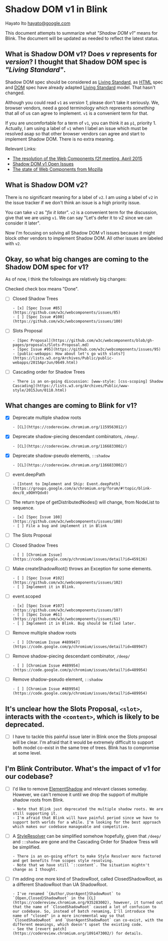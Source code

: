 Shadow DOM v1 in Blink
====

Hayato Ito <hayato@google.com>

This document attempts to summarize what *"Shadow DOM v1"* means for Blink. The document will be updated as needed to reflect the latest status.


What is Shadow DOM v1? Does *v* represents for *version*? I thought that Shadow DOM spec is *"Living Standard"*.
----

Shadow DOM spec should be considered as [Living Standard], as [HTML] spec and [DOM] spec have already adapted [Living Standard] model. That hasn't changed.

Although you could read `v1` as *version 1*, please don't take it seriously. We, browser vendors, need a good terminology which represents *something* that all of us can agree to implement.
`v1` is a convenient term for that.

If you are uncomfortable for a term of `v1`, you can think it as `p1`, priority 1. Actually, I am using a label of `v1` when I label an issue which must be resolved asap so that other browser vendors can agree and start to implement Shadow DOM. There is no extra meaning.


[Living Standard]: https://wiki.whatwg.org/wiki/FAQ#What_does_.22Living_Standard.22_mean.3F
[HTML]: https://html.spec.whatwg.org/
[DOM]: https://dom.spec.whatwg.org/

Relevant Links:

- [The resolution of the Web Components f2f meeting, April 2015](https://www.w3.org/wiki/Webapps/WebComponentsApril2015Meeting)
- [Shadow DOM v1 Open Issues](https://github.com/w3c/webcomponents/issues?q=is%3Aopen+label%3Av1+label%3Ashadow-dom)
- [The state of Web Components from Mozilla](https://hacks.mozilla.org/2015/06/the-state-of-web-components/)


What is Shadow DOM v2?
----

There is no significant meaning for a label of `v2`. I am using a label of `v2` in the issue tracker if we don't think an issue is a high priority issue.

You can take `v2` as "*fix it later*". `v2` is a convenient term for the discussion, give that we are using `v1`. We can say "Let's defer it to v2 since we can consider it later".

Now I'm focusing on solving all Shadow DOM v1 issues because it might block other vendors to implement Shadow DOM. All other issues are labeled with `v2`.


Okay, so what big changes are coming to the Shadow DOM spec for v1?
----

As of now, I think the followings are relatively big changes:

Checked check box means "Done".

- [ ] Closed Shadow Trees

      - [x] [Spec Issue #85](https://github.com/w3c/webcomponents/issues/85)
      - [ ] [Spec Issue #100](https://github.com/w3c/webcomponents/issues/100)

- [ ] Slots Proposal

      - [Spec Proposal](https://github.com/w3c/webcomponents/blob/gh-pages/proposals/Slots-Proposal.md)
      - [Spec Issue #95](https://github.com/w3c/webcomponents/issues/95)
      - [public-webapps: How about let's go with slots?](https://lists.w3.org/Archives/Public/public-webapps/2015AprJun/0649.html)

- [ ] Cascading order for Shadow Trees

      - There is an on-going discussion: [www-style: [css-scoping] Shadow Cascading](https://lists.w3.org/Archives/Public/www-style/2015Jun/0118.html)

What changes are coming to Blink for v1?
----


- [x] Deprecate multiple shadow roots

      - [CL](https://codereview.chromium.org/1159563012/)

- [x] Deprecate shadow-piecing descendant combinators, `/deep/`.

      - [CL](https://codereview.chromium.org/1166833002/)

- [x] Deprecate shadow-pseudo elements, `::shadow`

      - [CL](https://codereview.chromium.org/1166833002/)

- [ ] event.deepPath

      - [Intent to Implement and Ship: Event.deepPath](https://groups.google.com/a/chromium.org/forum/#!topic/blink-dev/8_x0OHYQdx0)

- [ ] The return type of getDistributedNodes() will change, from NodeList to sequence<Node>.

      - [x] [Spec Issue 108](https://github.com/w3c/webcomponents/issues/108)
      - [ ] File a bug and implement it in Blink

- [ ] The Slots Proposal

- [ ] Closed Shadow Trees

      - [ ] [Chromium Issue](https://code.google.com/p/chromium/issues/detail?id=459136)

- [ ] Make createShadowRoot() throws an Exception for some elements.

      - [ ] [Spec Issue #102](https://github.com/w3c/webcomponents/issues/102)
      - [ ] Implement it in Blink.

- [ ] event.scoped

      - [x] [Spec Issue #107](https://github.com/w3c/webcomponents/issues/107)
      - [ ] [Spec Issue #61](https://github.com/w3c/webcomponents/issues/61)
      - [ ] Implement it in Blink. Bug should be filed later.

- [ ] Remove multiple shadow roots

      - [ ] [Chromium Issue #489947](https://code.google.com/p/chromium/issues/detail?id=489947)

- [ ] Remove shadow-piecing descendant combinator, `/deep/`

      - [ ] [Chromium Issue #489954](https://code.google.com/p/chromium/issues/detail?id=489954)

- [ ] Remove shadow-pseudo element, `::shadow`

      - [ ] [Chromium Issue #489954](https://code.google.com/p/chromium/issues/detail?id=489954)

It's unclear how the Slots Proposal, `<slot>`, interacts with the `<content>`, which is likely to be deprecated.
---

- [ ] I have to tackle this painful issue later in Blink once the Slots proposal will be clear. I'm afraid that it would be extremely difficult to support both model co-exist in the same tree of trees. Blink has to compromise at some level.


I'm Blink Contributor. What's the impact of v1 for our codebase?
----

- [ ] I'd like to remove [ElementShadow] and relevant classes someday. However, we can't remove it until we drop the support of multiple shadow roots from Blink.

      - Note that Blink just deprecated the multiple shadow roots. We are still supporting it.
      - I'm afraid that Blink will have painful period since we have to support both worlds for a while. I'm looking for the best approach which makes our codebase manageable and competitive.


- [ ] A [StyleResolver] can be simplified somehow hopefully, given that `/deep/` and `::shadow` are gone and the Cascading Order for Shadow Tress will be simplified.

      - There is an on-going effort to make Style Resolver more factored and get benefits from scopes style resolving.
      - Note that we have still `::content`. The situation mightn't change as I thought.


- [ ] I'm adding one more kind of ShadowRoot, called ClosedShadowRoot, as a different ShadowRoot than UA ShadowRoot.

      - I've renamed `{Author,UserAgent}ShadowRoot` to `{Open,Closed}ShadowRoot` in the [CL](https://codereview.chromium.org/935283002), however, it turned out that the name of `ClosedShadowRoot` caused a lot of confusion to our codebase. So, instead of batch renaming, I'll introduce the name of "closed" in a more incremental way so that `ClosedShadowRoot` and `UserAgentShadowRoot` can co-exist, with the different meanings, which doesn't upset the existing code.
      - See the [revert patch](https://codereview.chromium.org/1091473002/) for details.


[ElementShadow]: https://code.google.com/p/chromium/codesearch#chromium/src/third_party/WebKit/Source/core/dom/shadow/ElementShadow.h
[StyleResolver]: https://code.google.com/p/chromium/codesearch#chromium/src/third_party/WebKit/Source/core/css/style/StyleResolver.h
